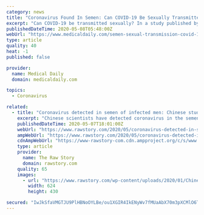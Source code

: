 ```yaml
---
category: news
title: "Coronavirus Found In Semen: Can COVID-19 Be Sexually Transmitted?"
excerpt: "Can COVID-19 be transmitted sexually? In a study published by the Jama Network Open, researchers over in China found that the coronavirus or even bits of it may linger in semen. The only thing lacking from that study is that there was no proof that it could be sexually transmitted."
publishedDateTime: 2020-05-08T05:48:00Z
webUrl: "https://www.medicaldaily.com/semen-sexual-transmission-covid-19-coronavirus-covid-19-news-coronavirus-news-452722"
type: article
quality: 40
heat: -1
published: false

provider:
  name: Medical Daily
  domain: medicaldaily.com

topics:
  - Coronavirus

related:
  - title: "Coronavirus detected in semen of infected men: Chinese study"
    excerpt: "Chinese scientists have detected coronavirus in the semen of infected men but further research will be needed to determine whether the virus can be sexually transmitted. The findings from a study of coronavirus patients at a Chinese hospital were published on Thursday in the JAMA Network Open medical journal."
    publishedDateTime: 2020-05-07T18:01:00Z
    webUrl: "https://www.rawstory.com/2020/05/coronavirus-detected-in-semen-of-infected-men-chinese-study/"
    ampWebUrl: "https://www.rawstory.com/2020/05/coronavirus-detected-in-semen-of-infected-men-chinese-study/amp/"
    cdnAmpWebUrl: "https://www-rawstory-com.cdn.ampproject.org/c/s/www.rawstory.com/2020/05/coronavirus-detected-in-semen-of-infected-men-chinese-study/amp/"
    type: article
    provider:
      name: The Raw Story
      domain: rawstory.com
    quality: 65
    images:
      - url: "https://www.rawstory.com/wp-content/uploads/2020/01/Chinese-Doctor-624x430.jpeg"
        width: 624
        height: 430

secured: "IwJkSfaVMGTJU9PlHBNoOYLBe/ou1XGIR4IkENyWv7fMUaAbX70m3pXCMlO6TvG+xQZgKA6LrWD+yQl3RPxOqTffs9vGio/W+C3s83IlXsuq9ZCacLGUHiTQe/PpA2KhtXOv7j+JX/gcIjpbJfO/PaXzPM3BdsUpSon6aT4SvHS3DCqhkkLcBvgXh8jFSM9FnYY4/7eUy3ohdSNnacbcQLYDCPmF0rHkA43AmNubRJvWeJwu/RV3JN4gJBCmHNWuQI/a1+2g3YG6AmXiITbUDBAaXZVFnyTr9axzI3ocULmIbipOsb1S9MjU4o+C5F4bVaxatKtsg9MB/gtj48wy4vmVUykigKz084E2+svCZfCtUa2p1zO08j7jwgF8XDu8a9eT6sVNhfK5rUVtn+95kNbjCANQXo09APlcA6bjHKe47GYyt4aYQR3IP7cKtlgoQbQzEUlSp+cZ6VmT16WeIq50AUQQAmUHOFCmVYdrULo=;9+YmrsctrQKkY7IZyiwU0g=="
---
```


